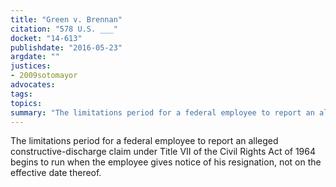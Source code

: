```yaml
---
title: "Green v. Brennan"
citation: "578 U.S. ___"
docket: "14-613"
publishdate: "2016-05-23"
argdate: ""
justices:
- 2009sotomayor
advocates:
tags:
topics:
summary: "The limitations period for a federal employee to report an alleged constructive-discharge claim under Title VII of the Civil Rights Act of 1964 begins to run when the employee gives notice of his resignation, not on the effective date thereof."
---
```

The limitations period for a federal employee to report an alleged constructive-discharge claim under Title VII of the Civil Rights Act of 1964 begins to run when the employee gives notice of his resignation, not on the effective date thereof.

